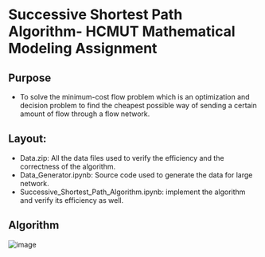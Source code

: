 # Successive Shortest Path Algorithm- HCMUT Mathematical Modeling Assignment

## Purpose
- To solve the minimum-cost flow problem which is an optimization and decision problem to find the cheapest possible way of sending a certain amount of flow through a flow network.

## Layout:
- Data.zip: All the data files used to verify the efficiency and the correctness of the algorithm.
- Data_Generator.ipynb: Source code used to generate the data for large network.
- Successive_Shortest_Path_Algorithm.ipynb: implement the algorithm and verify its efficiency as well.

## Algorithm
![image](https://github.com/vanphuc1208/SuccessiveShortestPathAlgorithm/assets/116254695/7c00cb9d-b2ed-45bc-8eb3-f83d340224b7)

